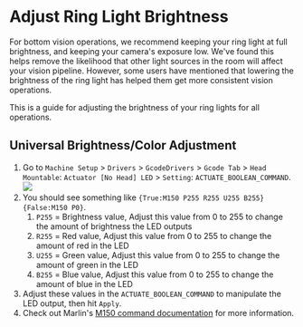 # Adjust Ring Light Brightness

For bottom vision operations, we recommend keeping your ring light at full brightness, and keeping your camera's exposure low. We've found this helps remove the likelihood that other light sources in the room will affect your vision pipeline. However, some users have mentioned that lowering the brightness of the ring light has helped them get more consistent vision operations.

This is a guide for adjusting the brightness of your ring lights for all operations. <!-- Also included are instructions on how to adjust the brightness for each package/part, although a similar effect is much more easily accomplished by just adjusting the part's threshold in its vision pipeline. -->

## Universal Brightness/Color Adjustment

1. Go to `Machine Setup` > `Drivers` > `GcodeDrivers` > `Gcode Tab` > `Head Mountable`: `Actuator [No Head] LED` > `Setting`: `ACTUATE_BOOLEAN_COMMAND`.
   ![](img/led-actuator.png)
2. You should see something like `{True:M150 P255 R255 U255 B255}{False:M150 P0}`.
    1. `P255` = Brightness value, Adjust this value from 0 to 255 to change the amount of brightness the LED outputs
    2. `R255` = Red value, Adjust this value from 0 to 255 to change the amount of red in the LED
    3. `U255` = Green value, Adjust this value from 0 to 255 to change the amount of green in the LED
    4. `B255` = Blue value, Adjust this value from 0 to 255 to change the amount of blue in the LED
3. Adjust these values in the `ACTUATE_BOOLEAN_COMMAND` to manipulate the LED output, then hit `Apply`.
4. Check out Marlin's [M150 command documentation](https://marlinfw.org/docs/gcode/M150.html) for more information.

<!-- ## Per Part/Package Brightness Adjustment

This is a much more in-depth and difficult modification, and shouldn't be necessary to perform.

1. In the machine.xml, update the Value Type of the LED actuator to "Double".
2. Set the defaults as 255.0 and 0.0 (on / off)
3. Go to the actuation GCode for the actuator and change the value to `M150 P{DoubleValue:%.0f} R255 U255 B255`.
4. Then create a profile for the part / package and reference it from the part's vision pipeline to adjust light levels as needed.
5. Reach out to the community on Discord if you're having trouble setting this up. -->
